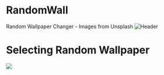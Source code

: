 # RandomWall
Random Wallpaper Changer - Images from Unsplash
<img src="https://user-images.githubusercontent.com/34281752/81443020-9d3b4e00-9142-11ea-9d64-d312693649ed.png" alt="Header">

# Selecting Random Wallpaper
![](https://user-images.githubusercontent.com/34281752/81443524-9234ed80-9143-11ea-9ea8-481b6fe66109.gif)
